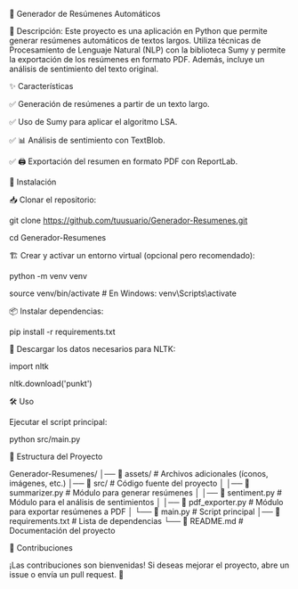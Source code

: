 📄 Generador de Resúmenes Automáticos

📌 Descripción:
Este proyecto es una aplicación en Python que permite generar resúmenes automáticos de textos largos.
Utiliza técnicas de Procesamiento de Lenguaje Natural (NLP) con la biblioteca Sumy y permite la exportación de los resúmenes en formato PDF.
Además, incluye un análisis de sentimiento del texto original.

✨ Características

✅ Generación de resúmenes a partir de un texto largo.

✅ Uso de Sumy para aplicar el algoritmo LSA.

✅ 📊 Análisis de sentimiento con TextBlob.

✅ 🖨️ Exportación del resumen en formato PDF con ReportLab.

🚀 Instalación

📥 Clonar el repositorio:

git clone https://github.com/tuusuario/Generador-Resumenes.git

cd Generador-Resumenes

🏗️ Crear y activar un entorno virtual (opcional pero recomendado):

python -m venv venv

source venv/bin/activate  # En Windows: venv\Scripts\activate

📦 Instalar dependencias:

pip install -r requirements.txt

📌 Descargar los datos necesarios para NLTK:

import nltk

nltk.download('punkt')

🛠️ Uso

Ejecutar el script principal:

python src/main.py

📂 Estructura del Proyecto

Generador-Resumenes/
│── 📁 assets/               # Archivos adicionales (íconos, imágenes, etc.)
│── 📁 src/                  # Código fuente del proyecto
│   │── 📜 summarizer.py     # Módulo para generar resúmenes
│   │── 📜 sentiment.py      # Módulo para el análisis de sentimientos
│   │── 📜 pdf_exporter.py   # Módulo para exportar resúmenes a PDF
│   └── 🚀 main.py           # Script principal
│── 📄 requirements.txt      # Lista de dependencias
└── 📖 README.md             # Documentación del proyecto

🤝 Contribuciones

¡Las contribuciones son bienvenidas! Si deseas mejorar el proyecto, abre un issue o envía un pull request. 🚀


